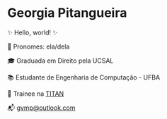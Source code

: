 # Georgia Pitangueira

✨ Hello, world! ✨

:red_circle: Pronomes: ela/dela


:mortar_board: Graduada em Direito pela UCSAL


:books: Estudante de Engenharia de Computação - UFBA


:raising_hand: Trainee na   [TITAN](https://titanci.com.br/)


:mailbox_with_mail: gvmp@outlook.com


